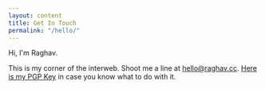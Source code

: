 ```yaml
---
layout: content
title: Get In Touch
permalink: "/hello/"
---
```

Hi, I'm Raghav.

This is my corner of the interweb. Shoot me a line at [hello@raghav.cc](mailto:hello@raghav.cc). [Here is my PGP Key](/pubkey.text) in case you know what to do with it.

